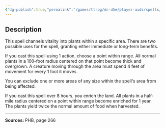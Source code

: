 ```yaml
---
{"dg-publish":true,"permalink":"/games/ttrpg/dn-d5e/player-aids/spells/level-3/plant-growth/","tags":["ttrpg/dnd/5e","verbal","somatic","spell"],"noteIcon":""}
---
```



## Description
This spell channels vitality into plants within a specific area.
There are two possible uses for the spell, granting either immediate or long-term benefits.

If you cast this spell using 1 action, choose a point within range.
All normal plants in a 100-foot radius centered on that point become thick and overgrown.
A creature moving through the area must spend 4 feet of movement for every 1 foot it moves.

You can exclude one or more areas of any size within the spell's area from being affected.

If you cast this spell over 8 hours, you enrich the land.
All plants in a half-mile radius centered on a point within range become enriched for 1 year.
The plants yield twice the normal amount of food when harvested.

---

**Sources:** PHB, page 266
